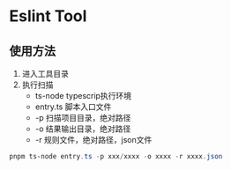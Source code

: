 # Eslint Tool

## 使用方法

1. 进入工具目录
2. 执行扫描
   - ts-node typescrip执行环境
   - entry.ts 脚本入口文件
   - -p 扫描项目目录，绝对路径
   - -o 结果输出目录，绝对路径
   - -r 规则文件，绝对路径，json文件

```powershell
pnpm ts-node entry.ts -p xxx/xxxx -o xxxx -r xxxx.json
```

